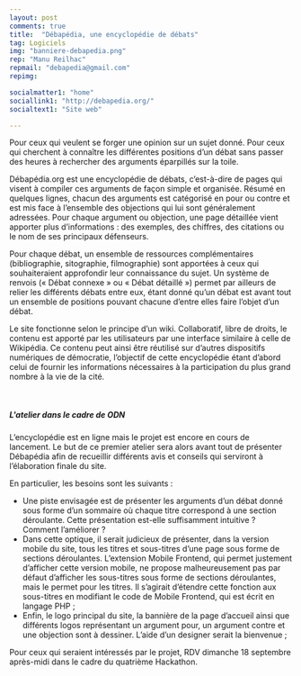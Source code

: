 ```yaml
---
layout: post
comments: true
title:  "Débapédia, une encyclopédie de débats"
tag: Logiciels
img: "banniere-debapedia.png"
rep: "Manu Reilhac"
repmail: "debapedia@gmail.com"
repimg:

socialmatter1: "home"
sociallink1: "http://debapedia.org/"
socialtext1: "Site web"

---
```


Pour ceux qui veulent se forger une opinion sur un sujet donné. Pour ceux qui cherchent à connaître les différentes positions d’un débat sans passer des heures à rechercher des arguments éparpillés sur la toile.


Débapédia.org est une encyclopédie de débats, c’est-à-dire de pages qui visent à compiler ces arguments de façon simple et organisée. Résumé en quelques lignes, chacun des arguments est catégorisé en pour ou contre et est mis face à l’ensemble des objections qui lui sont généralement adressées. Pour chaque argument ou objection, une page détaillée vient apporter plus d’informations : des exemples, des chiffres, des citations ou le nom de ses principaux défenseurs.

Pour chaque débat, un ensemble de ressources complémentaires (bibliographie, sitographie, filmographie) sont apportées à ceux qui souhaiteraient approfondir leur connaissance du sujet. Un système de renvois (« Débat connexe » ou « Débat détaillé ») permet par ailleurs de relier les différents débats entre eux, étant donné qu’un débat est avant tout un ensemble de positions pouvant chacune d’entre elles faire l’objet d’un débat.

Le site fonctionne selon le principe d’un wiki. Collaboratif, libre de droits, le contenu est apporté par les utilisateurs par une interface similaire à celle de Wikipédia. Ce contenu peut ainsi être réutilisé sur d’autres dispositifs numériques de démocratie, l’objectif de cette encyclopédie étant d’abord celui de fournir les informations nécessaires à la participation du plus grand nombre à la vie de la cité.


<br>

##### L'atelier dans le cadre de ODN

L’encyclopédie est en ligne mais le projet est encore en cours de lancement. Le but de ce premier atelier sera alors avant tout de présenter Débapédia afin de recueillir différents avis et conseils qui serviront à l’élaboration finale du site.

En particulier, les besoins sont les suivants :
- Une piste envisagée est de présenter les arguments d’un débat donné sous forme d’un sommaire où chaque titre correspond à une section déroulante. Cette présentation est-elle suffisamment intuitive ? Comment l’améliorer ?
- Dans cette optique, il serait judicieux de présenter, dans la version mobile du site, tous les titres et sous-titres d’une page sous forme de sections déroulantes. L’extension Mobile Frontend, qui permet justement d’afficher cette version mobile, ne propose malheureusement pas par défaut d’afficher les sous-titres sous forme de sections déroulantes, mais le permet pour les titres. Il s’agirait d’étendre cette fonction aux sous-titres en modifiant le code de Mobile Frontend, qui est écrit en langage PHP ;
- Enfin, le logo principal du site, la bannière de la page d’accueil ainsi que différents logos représentant un argument pour, un argument contre et une objection sont à dessiner. L’aide d’un designer serait la bienvenue ;

Pour ceux qui seraient intéressés par le projet, RDV dimanche 18 septembre après-midi dans le cadre du quatrième Hackathon.

